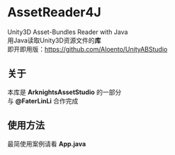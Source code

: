 # AssetReader4J

Unity3D Asset-Bundles Reader with Java  
用Java读取Unity3D资源文件的**库**  
即开即用版：https://github.com/Aloento/UnityABStudio

## 关于

本库是 **ArknightsAssetStudio** 的一部分  
与 **@FaterLinLi** 合作完成

## 使用方法

最简使用案例请看 **App.java**
